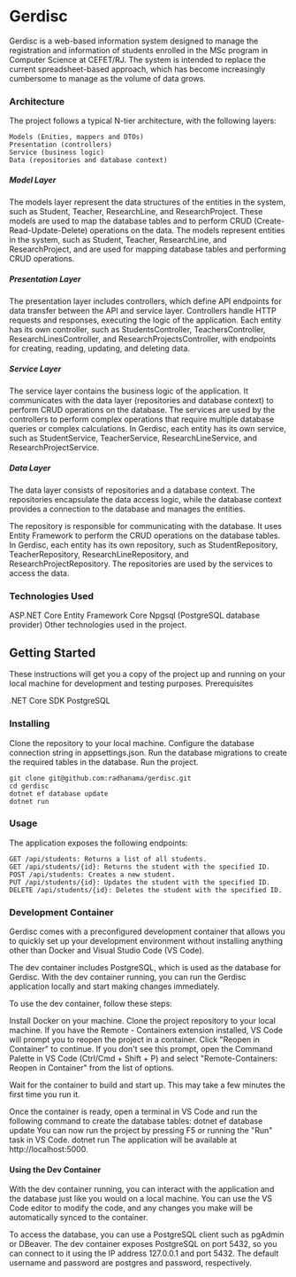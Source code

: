# **Gerdisc**

Gerdisc is a web-based information system designed to manage the registration and information of students enrolled in the MSc program in Computer Science at CEFET/RJ. The system is intended to replace the current spreadsheet-based approach, which has become increasingly cumbersome to manage as the volume of data grows.

### Architecture

The project follows a typical N-tier architecture, with the following layers:

    Models (Enities, mappers and DTOs)
    Presentation (controllers)
    Service (business logic)
    Data (repositories and database context)

##### Model Layer
The models layer represent the data structures of the entities in the system, such as Student, Teacher, ResearchLine, and ResearchProject. These models are used to map the database tables and to perform CRUD (Create-Read-Update-Delete) operations on the data.
The models represent entities in the system, such as Student, Teacher, ResearchLine, and ResearchProject, and are used for mapping database tables and performing CRUD operations.

##### Presentation Layer
The presentation layer includes controllers, which define API endpoints for data transfer between the API and service layer. 
Controllers handle HTTP requests and responses, executing the logic of the application. Each entity has its own controller, such as StudentsController, TeachersController, ResearchLinesController, and ResearchProjectsController, with endpoints for creating, reading, updating, and deleting data.

##### Service Layer 
The service layer contains the business logic of the application. It communicates with the data layer (repositories and database context) to perform CRUD operations on the database. The services are used by the controllers to perform complex operations that require multiple database queries or complex calculations. In Gerdisc, each entity has its own service, such as StudentService, TeacherService, ResearchLineService, and ResearchProjectService.

##### Data Layer

The data layer consists of repositories and a database context. The repositories encapsulate the data access logic, while the database context provides a connection to the database and manages the entities.

The repository is responsible for communicating with the database. It uses Entity Framework to perform the CRUD operations on the database tables. In Gerdisc, each entity has its own repository, such as StudentRepository, TeacherRepository, ResearchLineRepository, and ResearchProjectRepository. The repositories are used by the services to access the data.

### Technologies Used

ASP.NET Core
Entity Framework Core
Npgsql (PostgreSQL database provider)
Other technologies used in the project.

## Getting Started

These instructions will get you a copy of the project up and running on your local machine for development and testing purposes.
Prerequisites

.NET Core SDK
PostgreSQL

### Installing

Clone the repository to your local machine.
Configure the database connection string in appsettings.json.
Run the database migrations to create the required tables in the database.
Run the project.

    git clone git@github.com:radhanama/gerdisc.git
    cd gerdisc
    dotnet ef database update
    dotnet run

### Usage

The application exposes the following endpoints:

    GET /api/students: Returns a list of all students.
    GET /api/students/{id}: Returns the student with the specified ID.
    POST /api/students: Creates a new student.
    PUT /api/students/{id}: Updates the student with the specified ID.
    DELETE /api/students/{id}: Deletes the student with the specified ID.


### Development Container

Gerdisc comes with a preconfigured development container that allows you to quickly set up your development environment without installing anything other than Docker and Visual Studio Code (VS Code).

The dev container includes PostgreSQL, which is used as the database for Gerdisc. With the dev container running, you can run the Gerdisc application locally and start making changes immediately.

To use the dev container, follow these steps:

Install Docker on your machine.
Clone the project repository to your local machine.
If you have the Remote - Containers extension installed, VS Code will prompt you to reopen the project in a container. Click "Reopen in Container" to continue.
If you don't see this prompt, open the Command Palette in VS Code (Ctrl/Cmd + Shift + P) and select "Remote-Containers: Reopen in Container" from the list of options.

Wait for the container to build and start up. This may take a few minutes the first time you run it.

Once the container is ready, open a terminal in VS Code and run the following command to create the database tables:
    dotnet ef database update
You can now run the project by pressing F5 or running the "Run" task in VS Code.
    dotnet run
The application will be available at http://localhost:5000.

#### Using the Dev Container

With the dev container running, you can interact with the application and the database just like you would on a local machine. You can use the VS Code editor to modify the code, and any changes you make will be automatically synced to the container.

To access the database, you can use a PostgreSQL client such as pgAdmin or DBeaver. The dev container exposes PostgreSQL on port 5432, so you can connect to it using the IP address 127.0.0.1 and port 5432. The default username and password are postgres and password, respectively.
